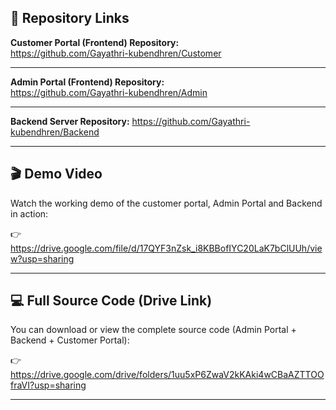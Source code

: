 ## 🔗 Repository Links

**Customer Portal (Frontend) Repository:**  
https://github.com/Gayathri-kubendhren/Customer

-------

**Admin Portal (Frontend) Repository:**  
  https://github.com/Gayathri-kubendhren/Admin

  -------

 **Backend Server Repository:** 
 https://github.com/Gayathri-kubendhren/Backend

 -------

## 🎬 Demo Video

Watch the working demo of the customer portal, Admin Portal and Backend in action:

👉https://drive.google.com/file/d/17QYF3nZsk_i8KBBofIYC20LaK7bClUUh/view?usp=sharing

------
## 💻 Full Source Code (Drive Link)

You can download or view the complete source code (Admin Portal + Backend + Customer Portal):

👉 https://drive.google.com/drive/folders/1uu5xP6ZwaV2kKAki4wCBaAZTTOOfraVI?usp=sharing

-----
